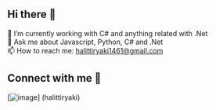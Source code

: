 ## Hi there 👋
🔭 I’m currently working with C# and anything related with .Net <br>
💬 Ask me about Javascript, Python, C# and .Net <br>
📫 How to reach me: halittiryaki1461@gmail.com <br>

## Connect with me 👋
[![image](https://github.com/user-attachments/assets/a0246967-14ad-44b6-9a40-a17ff0e2c1bf)] (halittiryaki)



<!--
**halittiryakicom/halittiryakicom** is a ✨ _special_ ✨ repository because its `README.md` (this file) appears on your GitHub profile.

Here are some ideas to get you started:

- 🔭 I’m currently working on ...
- 🌱 I’m currently learning ...
- 👯 I’m looking to collaborate on ...
- 🤔 I’m looking for help with ...
- 💬 Ask me about ...
- 📫 How to reach me: ...
- 😄 Pronouns: ...
- ⚡ Fun fact: ...
-->
